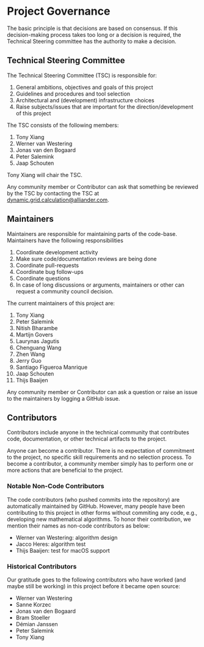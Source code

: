<!--
SPDX-FileCopyrightText: Contributors to the Power Grid Model project <powergridmodel@lfenergy.org>

SPDX-License-Identifier: MPL-2.0
-->

# Project Governance

The basic principle is that decisions are based on consensus. 
If this decision-making process takes too long or a decision is required, 
the Technical Steering committee has the authority to make a decision.

## Technical Steering Committee

The Technical Steering Committee (TSC) is responsible for:

1. General ambitions, objectives and goals of this project
1. Guidelines and procedures and tool selection
1. Architectural and (development) infrastructure choices
1. Raise subjects/issues that are important for the direction/development of this project

The TSC consists of the following members:

1. Tony Xiang
1. Werner van Westering
1. Jonas van den Bogaard
1. Peter Salemink
2. Jaap Schouten

Tony Xiang will chair the TSC.

Any community member or Contributor can ask that something 
be reviewed by the TSC by contacting the TSC at <dynamic.grid.calculation@alliander.com>.

## Maintainers

Maintainers are responsible for maintaining parts of the code-base. Maintainers have the following responsibilities

1. Coordinate development activity
1. Make sure code/documentation reviews are being done
1. Coordinate pull-requests
1. Coordinate bug follow-ups
1. Coordinate questions
1. In case of long discussions or arguments, maintainers or other can request a community council decision.

The current maintainers of this project are:

1. Tony Xiang
1. Peter Salemink
1. Nitish Bharambe
1. Martijn Govers
1. Laurynas Jagutis
1. Chenguang Wang
1. Zhen Wang
1. Jerry Guo
1. Santiago Figueroa Manrique
2. Jaap Schouten
3. Thijs Baaijen

Any community member or Contributor can ask a question or raise an issue to the maintainers by logging a GitHub issue.

## Contributors

Contributors include anyone in the technical community that contributes code, documentation, or other technical artifacts to the project.

Anyone can become a contributor. 
There is no expectation of commitment to the project, no specific skill requirements and no selection process. 
To become a contributor, a community member simply has to perform one or more actions that are beneficial to the project.

### Notable Non-Code Contributors

The code contributors (who pushed commits into the repository) are automatically maintained by GitHub.
However, many people have been contributing to this project in other forms without commiting any code, e.g., 
developing new mathematical algorithms.
To honor their contribution, we mention their names as non-code contributors as below:

* Werner van Westering: algorithm design
* Jacco Heres: algorithm test
* Thijs Baaijen: test for macOS support

### Historical Contributors

Our gratitude goes to the following contributors who have worked (and maybe still be working) 
in this project before it became open source:

* Werner van Westering
* Sanne Korzec
* Jonas van den Bogaard
* Bram Stoeller
* Démian Janssen
* Peter Salemink
* Tony Xiang
